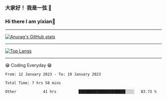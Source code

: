 ### 大家好！ 我是一弦 👋
### Hi there I am yixian👋

***

[![Anurag's GitHub stats](https://github-readme-stats.vercel.app/api?username=1-on&theme=prussian)](https://github.com/anuraghazra/github-readme-stats)

***

[![Top Langs](https://github-readme-stats.vercel.app/api/top-langs/?username=1-&layout=compact)](https://github.com/anuraghazra/github-readme-stats)


***
😁 Coding Everyday 😁
<!--START_SECTION:waka-->

```text
From: 12 January 2023 - To: 19 January 2023

Total Time: 7 hrs 58 mins

Other            41 hrs          █████████████████████░░░░   83.73 %
```

<!--END_SECTION:waka-->

<!--
**1-on/1-on** is a ✨ _special_ ✨ repository because its `README.md` (this file) appears on your GitHub profile.

Here are some ideas to get you started:

- 🔭 I’m currently working on ...
- 🌱 I’m currently learning ...
- 👯 I’m looking to collaborate on ...
- 🤔 I’m looking for help with ...
- 💬 Ask me about ...
- 📫 How to reach me: ...
- 😄 Pronouns: ...
- ⚡ Fun fact: ...
-->
